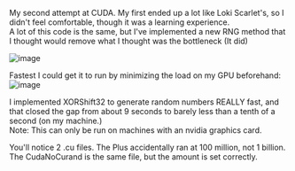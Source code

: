 My second attempt at CUDA. My first ended up a lot like Loki Scarlet's, so I didn't feel comfortable, though it was a learning experience.  
A lot of this code is the same, but I've implemented a new RNG method that I thought would remove what I thought was the bottleneck (It did)

![image](https://github.com/user-attachments/assets/333aa555-a61e-4dce-aacb-64aac05f6e57)  

Fastest I could get it to run by minimizing the load on my GPU beforehand:
![image](https://github.com/user-attachments/assets/61d1f90b-8ad9-4717-9c2a-36a9aa30698b)  



I implemented XORShift32 to generate random numbers REALLY fast, and that closed the gap from about 9 seconds to barely less than a tenth of a second (on my machine.)  
Note: This can only be run on machines with an nvidia graphics card.  
  
You'll notice 2 .cu files. The Plus accidentally ran at 100 million, not 1 billion. The CudaNoCurand is the same file, but the amount is set correctly.
